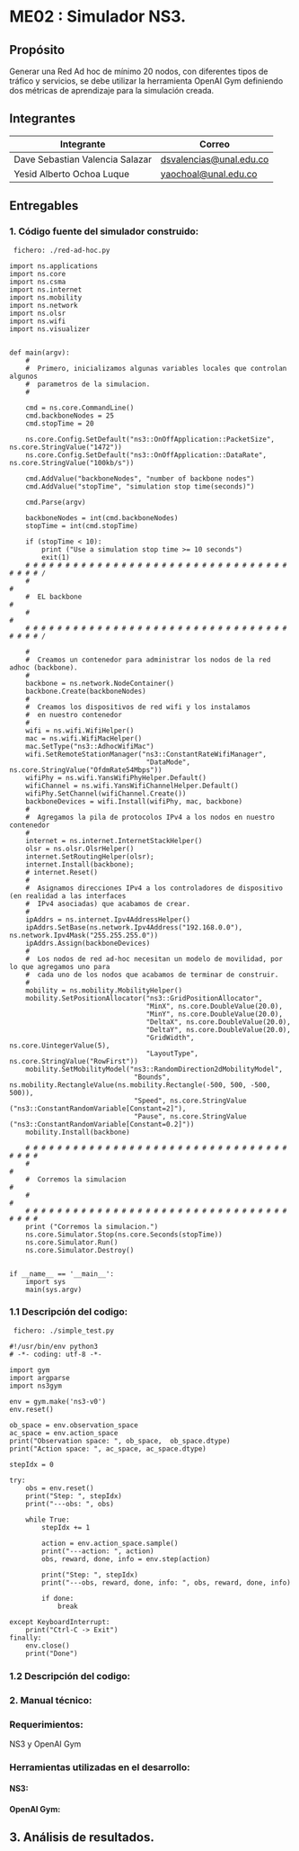 
# ME02 : Simulador NS3.

## Propósito

Generar una Red Ad hoc de mínimo 20 nodos, con diferentes tipos de tráfico y servicios, se debe utilizar la herramienta OpenAI Gym 
definiendo dos métricas de aprendizaje para la simulación creada.

## Integrantes

|       Integrante      |                 Correo                       |
|-----------------------|-----------------------------------------------|
| Dave Sebastian Valencia Salazar      |    <dsvalencias@unal.edu.co>    |
| Yesid Alberto Ochoa Luque      |    <yaochoal@unal.edu.co>     |

## Entregables

### 1. Código fuente del simulador construido:


``` fichero: ./red-ad-hoc.py```
```
import ns.applications
import ns.core
import ns.csma
import ns.internet
import ns.mobility
import ns.network
import ns.olsr
import ns.wifi
import ns.visualizer


def main(argv): 
    # 
    #  Primero, inicializamos algunas variables locales que controlan algunos
    #  parametros de la simulacion.
    #

    cmd = ns.core.CommandLine()
    cmd.backboneNodes = 25
    cmd.stopTime = 20

    ns.core.Config.SetDefault("ns3::OnOffApplication::PacketSize", ns.core.StringValue("1472"))
    ns.core.Config.SetDefault("ns3::OnOffApplication::DataRate", ns.core.StringValue("100kb/s"))

    cmd.AddValue("backboneNodes", "number of backbone nodes")
    cmd.AddValue("stopTime", "simulation stop time(seconds)")

    cmd.Parse(argv)

    backboneNodes = int(cmd.backboneNodes)
    stopTime = int(cmd.stopTime)

    if (stopTime < 10):
        print ("Use a simulation stop time >= 10 seconds")
        exit(1)
    # # # # # # # # # # # # # # # # # # # # # # # # # # # # # # # # # # # # # / 
    #                                                                        # 
    #  EL backbone                                                           # 
    #                                                                        # 
    # # # # # # # # # # # # # # # # # # # # # # # # # # # # # # # # # # # # # / 

    # 
    #  Creamos un contenedor para administrar los nodos de la red adhoc (backbone).
    # 
    backbone = ns.network.NodeContainer()
    backbone.Create(backboneNodes)
    # 
    #  Creamos los dispositivos de red wifi y los instalamos
    #  en nuestro contenedor
    # 
    wifi = ns.wifi.WifiHelper()
    mac = ns.wifi.WifiMacHelper()
    mac.SetType("ns3::AdhocWifiMac")
    wifi.SetRemoteStationManager("ns3::ConstantRateWifiManager",
                                  "DataMode", ns.core.StringValue("OfdmRate54Mbps"))
    wifiPhy = ns.wifi.YansWifiPhyHelper.Default()
    wifiChannel = ns.wifi.YansWifiChannelHelper.Default()
    wifiPhy.SetChannel(wifiChannel.Create())
    backboneDevices = wifi.Install(wifiPhy, mac, backbone)
    # 
    #  Agregamos la pila de protocolos IPv4 a los nodos en nuestro contenedor
    # 
    internet = ns.internet.InternetStackHelper()
    olsr = ns.olsr.OlsrHelper()
    internet.SetRoutingHelper(olsr);
    internet.Install(backbone);
    # internet.Reset()
    # 
    #  Asignamos direcciones IPv4 a los controladores de dispositivo (en realidad a las interfaces 
    #  IPv4 asociadas) que acabamos de crear.
    # 
    ipAddrs = ns.internet.Ipv4AddressHelper()
    ipAddrs.SetBase(ns.network.Ipv4Address("192.168.0.0"), ns.network.Ipv4Mask("255.255.255.0"))
    ipAddrs.Assign(backboneDevices)
    # 
    #  Los nodos de red ad-hoc necesitan un modelo de movilidad, por lo que agregamos uno para
    #  cada uno de los nodos que acabamos de terminar de construir. 
    # 
    mobility = ns.mobility.MobilityHelper()
    mobility.SetPositionAllocator("ns3::GridPositionAllocator",
                                  "MinX", ns.core.DoubleValue(20.0),
                                  "MinY", ns.core.DoubleValue(20.0),
                                  "DeltaX", ns.core.DoubleValue(20.0),
                                  "DeltaY", ns.core.DoubleValue(20.0),
                                  "GridWidth", ns.core.UintegerValue(5),
                                  "LayoutType", ns.core.StringValue("RowFirst"))
    mobility.SetMobilityModel("ns3::RandomDirection2dMobilityModel",
                               "Bounds", ns.mobility.RectangleValue(ns.mobility.Rectangle(-500, 500, -500, 500)),
                               "Speed", ns.core.StringValue ("ns3::ConstantRandomVariable[Constant=2]"),
                               "Pause", ns.core.StringValue ("ns3::ConstantRandomVariable[Constant=0.2]"))
    mobility.Install(backbone)

    # # # # # # # # # # # # # # # # # # # # # # # # # # # # # # # # # # # # #  
    #                                                                        # 
    #  Corremos la simulacion                                                # 
    #                                                                        # 
    # # # # # # # # # # # # # # # # # # # # # # # # # # # # # # # # # # # # #  
    print ("Corremos la simulacion.")
    ns.core.Simulator.Stop(ns.core.Seconds(stopTime))
    ns.core.Simulator.Run()
    ns.core.Simulator.Destroy()


if __name__ == '__main__':
    import sys
    main(sys.argv)
```
### 1.1 Descripción del codigo: 
``` fichero: ./simple_test.py```
```
#!/usr/bin/env python3
# -*- coding: utf-8 -*-

import gym
import argparse
import ns3gym

env = gym.make('ns3-v0')
env.reset()

ob_space = env.observation_space
ac_space = env.action_space
print("Observation space: ", ob_space,  ob_space.dtype)
print("Action space: ", ac_space, ac_space.dtype)

stepIdx = 0

try:
    obs = env.reset()
    print("Step: ", stepIdx)
    print("---obs: ", obs)

    while True:
        stepIdx += 1

        action = env.action_space.sample()
        print("---action: ", action)
        obs, reward, done, info = env.step(action)

        print("Step: ", stepIdx)
        print("---obs, reward, done, info: ", obs, reward, done, info)

        if done:
            break

except KeyboardInterrupt:
    print("Ctrl-C -> Exit")
finally:
    env.close()
    print("Done")
```

### 1.2 Descripción del codigo: 

### 2. Manual técnico:

### Requerimientos: 

NS3 y OpenAI Gym

### Herramientas utilizadas en el desarrollo: 

#### NS3:

#### OpenAI Gym:

## 3. Análisis de resultados.
